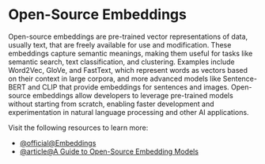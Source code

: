 # Open-Source Embeddings

Open-source embeddings are pre-trained vector representations of data, usually text, that are freely available for use and modification. These embeddings capture semantic meanings, making them useful for tasks like semantic search, text classification, and clustering. Examples include Word2Vec, GloVe, and FastText, which represent words as vectors based on their context in large corpora, and more advanced models like Sentence-BERT and CLIP that provide embeddings for sentences and images. Open-source embeddings allow developers to leverage pre-trained models without starting from scratch, enabling faster development and experimentation in natural language processing and other AI applications.

Visit the following resources to learn more:

- [@official@Embeddings](https://platform.openai.com/docs/guides/embeddings)
- [@article@A Guide to Open-Source Embedding Models](https://www.bentoml.com/blog/a-guide-to-open-source-embedding-models)